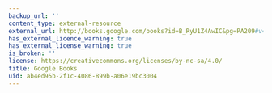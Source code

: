 ```yaml
---
backup_url: ''
content_type: external-resource
external_url: http://books.google.com/books?id=B_RyU1Z4AwIC&pg=PA209#v=onepage
has_external_licence_warning: true
has_external_license_warning: true
is_broken: ''
license: https://creativecommons.org/licenses/by-nc-sa/4.0/
title: Google Books
uid: ab4ed95b-2f1c-4086-899b-a06e19bc3004
---
```

